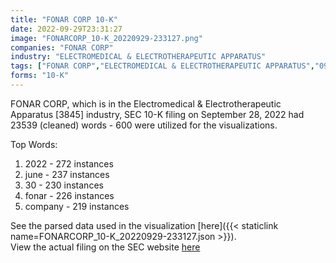 ```yaml
---
title: "FONAR CORP 10-K"
date: 2022-09-29T23:31:27
image: "FONARCORP_10-K_20220929-233127.png"
companies: "FONAR CORP"
industry: "ELECTROMEDICAL & ELECTROTHERAPEUTIC APPARATUS"
tags: ["FONAR CORP","ELECTROMEDICAL & ELECTROTHERAPEUTIC APPARATUS","09-28-2022","10-K"]
forms: "10-K"
---
```

FONAR CORP, which is in the Electromedical & Electrotherapeutic Apparatus [3845] industry, SEC 10-K filing on September 28, 2022 had 23539 (cleaned) words - 600 were utilized for the visualizations.

Top Words:
1. 2022 - 272 instances
2. june - 237 instances
3. 30 - 230 instances
4. fonar - 226 instances
5. company - 219 instances


See the parsed data used in the visualization [here]({{< staticlink name=FONARCORP_10-K_20220929-233127.json >}}).  
View the actual filing on the SEC website [here](https://www.sec.gov/Archives/edgar/data/355019/0000355019-22-000042.txt)